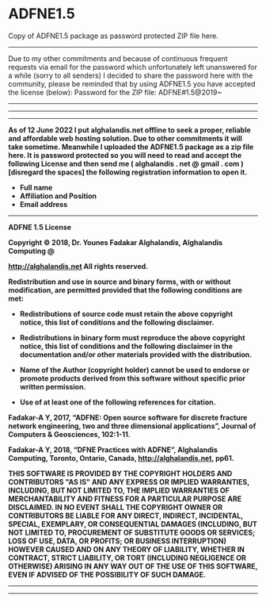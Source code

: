 # ADFNE1.5
Copy of ADFNE1.5 package as password protected ZIP file here.

<hr>

Due to my other commitments and because of continuous frequent requests via email for the password which unfortunately left unanswered for a while (sorry to all senders) I decided to share the password here with the community, please be reminded that by using ADFNE1.5 you have accepted the license (below):
Password for the ZIP file: ADFNE#1.5@2019~

<hr>


<hr>
<hr>
<b>
As of 12 June 2022 I put alghalandis.net offline to seek a proper, reliable and affordable web hosting solution. Due to other commitments it will take sometime. Meanwhile I uploaded the ADFNE1.5 package as a zip file here. It is password protected so you will need to read and accept the following License and then send me ( alghalandis . net @ gmail . com ) [disregard the spaces] the following registration information to open it.

- Full name
- Affiliation and Position
- Email address

<hr>

ADFNE 1.5 License 

Copyright © 2018, Dr. Younes Fadakar Alghalandis, Alghalandis Computing @ 

http://alghalandis.net 
All rights reserved. 

Redistribution and use in source and binary forms, with or without modification,
are permitted provided that the following conditions are met: 

* Redistributions of source code must retain the above copyright notice, this 
list of conditions and the following disclaimer. 

* Redistributions in binary form must reproduce the above copyright notice, 
this list of conditions and the following disclaimer in the documentation and/or 
other materials provided with the distribution. 

* Name of the Author (copyright holder) cannot be used to endorse or promote 
products derived from this software without specific prior written permission. 

* Use of at least one of the following references for citation. 

Fadakar-A Y, 2017, “ADFNE: Open source software for discrete fracture network 
engineering, two and three dimensional applications”, Journal of Computers & 
Geosciences, 102:1-11. 

Fadakar-A Y, 2018, “DFNE Practices with ADFNE”, Alghalandis Computing, Toronto, 
Ontario, Canada, http://alghalandis.net, pp61. 

THIS SOFTWARE IS PROVIDED BY THE COPYRIGHT HOLDERS AND CONTRIBUTORS "AS IS" AND 
ANY EXPRESS OR IMPLIED WARRANTIES, INCLUDING, BUT NOT LIMITED TO, THE IMPLIED 
WARRANTIES OF MERCHANTABILITY AND FITNESS FOR A PARTICULAR PURPOSE ARE 
DISCLAIMED. IN NO EVENT SHALL THE COPYRIGHT OWNER OR CONTRIBUTORS BE LIABLE FOR 
ANY DIRECT, INDIRECT, INCIDENTAL, SPECIAL, EXEMPLARY, OR CONSEQUENTIAL DAMAGES 
(INCLUDING, BUT NOT LIMITED TO, PROCUREMENT OF SUBSTITUTE GOODS OR SERVICES; 
LOSS OF USE, DATA, OR PROFITS; OR BUSINESS INTERRUPTION) HOWEVER CAUSED AND ON 
ANY THEORY OF LIABILITY, WHETHER IN CONTRACT, STRICT LIABILITY, OR TORT 
(INCLUDING NEGLIGENCE OR OTHERWISE) ARISING IN ANY WAY OUT OF THE USE OF THIS 
SOFTWARE, EVEN IF ADVISED OF THE POSSIBILITY OF SUCH DAMAGE. 

</b>
<hr>
<hr>
